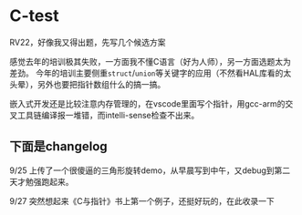 # C-test
RV22，好像我又得出题，先写几个候选方案

感觉去年的培训极其失败，一方面我不懂C语言（好为人师），另一方面选题太为差劲。
今年的培训主要侧重`struct`/`union`等关键字的应用（不然看HAL库看的太头晕），另外也要把指针数组什么的搞一搞。

嵌入式开发还是比较注意内存管理的，在vscode里面写个指针，用gcc-arm的交叉工具链编译报一堆错，而intelli-sense检查不出来。
## 下面是changelog
9/25 上传了一个很傻逼的三角形旋转demo，从早晨写到中午，又debug到第二天才勉强跑起来。

9/27 突然想起来《C与指针》书上第一个例子，还挺好玩的，在此收录一下
